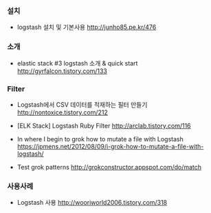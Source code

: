 ### 설치

* logstash 설치 및 기본사용
http://junho85.pe.kr/476

### 소개

* elastic stack #3 logstash 소개 & quick start
http://gyrfalcon.tistory.com/133

### Filter

* Logstash에서 CSV 데이터를 적재하는 필터 만들기
http://nontoxice.tistory.com/212

* [ELK Stack] Logstash Ruby Filter
http://arclab.tistory.com/116

* In where I begin to grok how to mutate a file with Logstash
https://jpmens.net/2012/08/09/i-grok-how-to-mutate-a-file-with-logstash/

* Test grok patterns
http://grokconstructor.appspot.com/do/match

### 사용사례

* Logstash 사용
http://wooriworld2006.tistory.com/318
